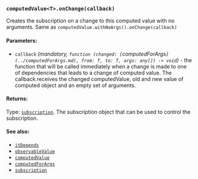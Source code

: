 ### `computedValue<T>.onChange(callback)`
Creates the subscription on a change to this computed value with no arguments.
Same as `computedValue.withNoArgs().onChange(callback)`

#### Parameters:
* `callback` *(mandatory, `function (changed: [`computedForArgs<T>`](../computedForArgs.md), from: T, to: T, args: any[]) -> void`)* - the function that will be called immediately when a change is made to one of dependencies that leads to a change of computed value. The callback receives the changed computedValue, old and new value of computed object and an empty set of arguments.

#### Returns:
Type: [`subscription`](../subscription.md).
The subscription object that can be used to control the subscription.

#### See also:
* [`itDepends`](../itDepends.md)
* [`observableValue`](../observableValue.md)
* [`computedValue`](../computedValue.md)
* [`computedForArgs`](../computedForArgs.md)
* [`subscription`](../subscription.md)